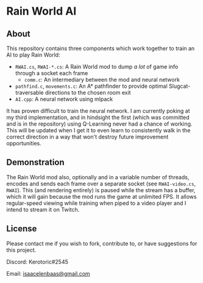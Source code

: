 # Rain World AI
## About
This repository contains three components which work together to train an AI to play Rain World:
* `RWAI.cs`, `RWAI-*.cs`: A Rain World mod to dump *a lot* of game info through a socket each frame
	* `comm.c`: An intermediary between the mod and neural network
* `pathfind.c`, `movements.c`: An A* pathfinder to provide optimal Slugcat-traversable directions to the chosen room exit
* `AI.cpp`: A neural network using mlpack

It has proven difficult to train the neural network. I am currently poking at my third implementation, and in hindsight the first (which was committed and is in the repository) using Q-Learning never had a chance of working. This will be updated when I get it to even learn to consistently walk in the correct direction in a way that won't destroy future improvement opportunities.
## Demonstration
The Rain World mod also, optionally and in a variable number of threads, encodes and sends each frame over a separate socket (see `RWAI-video.cs`, `RWAI`). This (and rendering entirely) is paused while the stream has a buffer, which it will gain because the mod runs the game at unlimited FPS. It allows regular-speed viewing while training when piped to a video player and I intend to stream it on Twitch.
## License
Please contact me if you wish to fork, contribute to, or have suggestions for this project.

Discord: Kerotoric#2545

Email: isaacelenbaas@gmail.com
